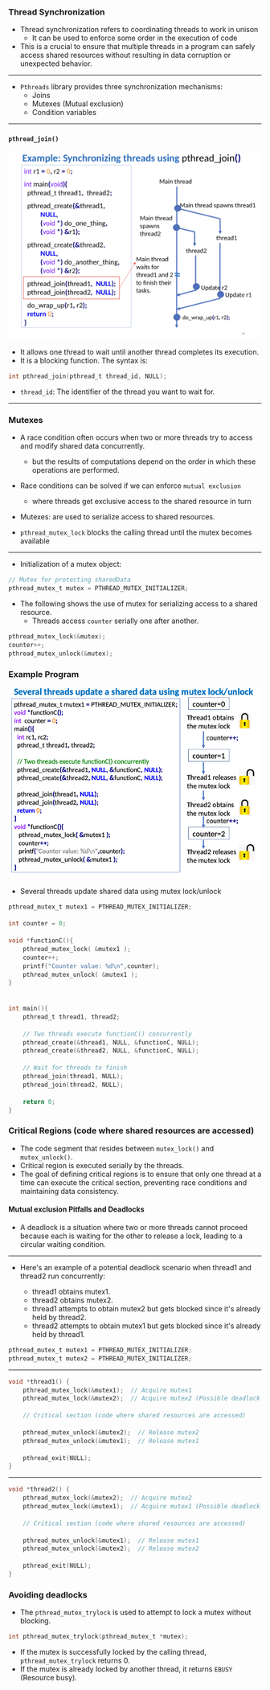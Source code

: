 ### Thread Synchronization

- Thread synchronization refers to coordinating threads to work in unison
  - It can be used to enforce some order in the execution of code
- This is a crucial to ensure that multiple threads in a program can safely access shared resources without resulting in data corruption or unexpected behavior.
---
- ```Pthreads``` library provides three synchronization mechanisms:
  - Joins
  - Mutexes (Mutual exclusion)
  - Condition variables

---

#### ```pthread_join()```

![diagram4.jpeg](../images/diagram4.jpeg)

- It allows one thread to wait until another thread completes its execution.
- It is a blocking function. The syntax is:

```c
int pthread_join(pthread_t thread_id, NULL);
```
- ```thread_id```: The identifier of the thread you want to wait for.

---

### Mutexes

- A race condition often occurs when two or more threads try to access and modify shared data concurrently.
  - but the results of computations depend on the order in which these operations are performed.
- Race conditions can be solved if we can enforce ```mutual exclusion```
  - where threads get exclusive access to the shared resource in turn

- Mutexes: are used to serialize access to shared resources.

- ```pthread_mutex_lock``` blocks the calling thread until the mutex becomes available

---

- Initialization of a mutex object:

```c
// Mutex for protecting sharedData
pthread_mutex_t mutex = PTHREAD_MUTEX_INITIALIZER;
```
- The following shows the use of mutex for serializing access to a shared resource.
  - Threads access ```counter``` serially one after another.
```c
pthread_mutex_lock(&mutex); 
counter++;
pthread_mutex_unlock(&mutex);
```

### Example Program

![thread8.png](../images/thread8.png)

- Several threads update shared data using mutex lock/unlock

```c
pthread_mutex_t mutex1 = PTHREAD_MUTEX_INITIALIZER;

int counter = 0;

void *functionC(){
    pthread_mutex_lock( &mutex1 );
    counter++;
    printf("Counter value: %d\n",counter);
    pthread_mutex_unlock( &mutex1 );
}


int main(){
    pthread_t thread1, thread2;

    // Two threads execute functionC() concurrently
    pthread_create(&thread1, NULL, &functionC, NULL);
    pthread_create(&thread2, NULL, &functionC, NULL);

    // Wait for threads to finish
    pthread_join(thread1, NULL);
    pthread_join(thread2, NULL);
    
    return 0;
}
```
### Critical Regions (code where shared resources are accessed)

- The code segment that resides between ```mutex_lock()``` and ```mutex_unlock()```.
- Critical region is executed serially by the threads.
- The goal of defining critical regions is to ensure that only one thread at a time can execute the critical section, preventing race conditions and maintaining data consistency.

#### Mutual exclusion Pitfalls and Deadlocks

- A deadlock is a situation where two or more threads cannot proceed because each is waiting for the other to release a lock, leading to a circular waiting condition.
---
- Here's an example of a potential deadlock scenario when thread1 and thread2 run concurrently:

  - thread1 obtains mutex1.
  - thread2 obtains mutex2.
  - thread1 attempts to obtain mutex2 but gets blocked since it's already held by thread2.
  - thread2 attempts to obtain mutex1 but gets blocked since it's already held by thread1.

```c
pthread_mutex_t mutex1 = PTHREAD_MUTEX_INITIALIZER;
pthread_mutex_t mutex2 = PTHREAD_MUTEX_INITIALIZER;
```
---
```c
void *thread1() {
    pthread_mutex_lock(&mutex1);  // Acquire mutex1
    pthread_mutex_lock(&mutex2);  // Acquire mutex2 (Possible deadlock point)

    // Critical section (code where shared resources are accessed)

    pthread_mutex_unlock(&mutex2);  // Release mutex2
    pthread_mutex_unlock(&mutex1);  // Release mutex1

    pthread_exit(NULL);
}
```
---
```c
void *thread2() {
    pthread_mutex_lock(&mutex2);  // Acquire mutex2
    pthread_mutex_lock(&mutex1);  // Acquire mutex1 (Possible deadlock point)

    // Critical section (code where shared resources are accessed)

    pthread_mutex_unlock(&mutex1);  // Release mutex1
    pthread_mutex_unlock(&mutex2);  // Release mutex2

    pthread_exit(NULL);
}
```
### Avoiding deadlocks

- The ```pthread_mutex_trylock``` is used to attempt to lock a mutex without blocking. 

```c
int pthread_mutex_trylock(pthread_mutex_t *mutex);
```

- If the mutex is successfully locked by the calling thread, ```pthread_mutex_trylock``` returns 0.
- If the mutex is already locked by another thread, it returns ```EBUSY``` (Resource busy).
